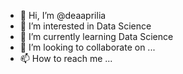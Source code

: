 - 👋 Hi, I’m @deaaprilia
- 👀 I’m interested in Data Science
- 🌱 I’m currently learning Data Science
- 💞️ I’m looking to collaborate on ...
- 📫 How to reach me ...

<!---
deaaprilia/deaaprilia is a ✨ special ✨ repository because its `README.md` (this file) appears on your GitHub profile.
You can click the Preview link to take a look at your changes.
--->
